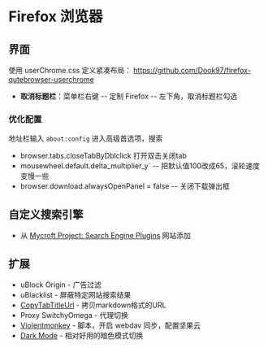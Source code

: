 # Firefox 浏览器

## 界面

使用 userChrome.css 定义紧凑布局：  https://github.com/Dook97/firefox-qutebrowser-userchrome


- **取消标题栏**：菜单栏右键 -- 定制 Firefox -- 左下角，取消标题栏勾选

### 优化配置

地址栏输入 `about:config` 进入高级首选项，搜索

- browser.tabs.closeTabByDblclick 打开双击关闭tab
- mousewheel.default.delta_multiplier_y` -- 把默认值100改成65，滚轮速度变慢一些
- browser.download.alwaysOpenPanel = false -- 关闭下载弹出框

## 自定义搜索引擎

- 从 [Mycroft Project: Search Engine Plugins](https://mycroftproject.com/) 网站添加

## 扩展

- uBlock Origin - 广告过滤
- uBlacklist - 屏蔽特定网站搜索结果
- [CopyTabTitleUrl](https://addons.mozilla.org/en-US/firefox/addon/copytabtitleurl/) - 拷贝markdown格式的URL
- Proxy SwitchyOmega - 代理切换
- [Violentmonkey](https://addons.mozilla.org/zh-CN/firefox/addon/violentmonkey/) - 脚本，开启 webdav 同步，配置坚果云
- [Dark Mode](https://mybrowseraddon.com/dark-mode.html) - 相对好用的暗色模式切换


